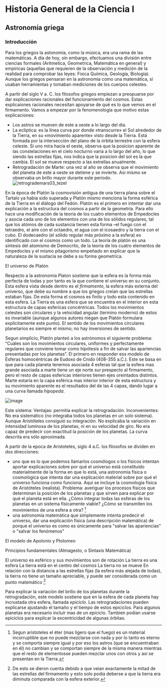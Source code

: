 # Historia General de la Ciencia I
## Astronomía griega
### Introducción

Para los griegos la astonomía, como la música, era una rama de las matemáticas. A día de hoy, sin embargo, efectuamos una división entre ciencias formales (Aritmetica, Geometrica, Matemática en general) y empiricas (aquellas que requieren de la observación y medición de la realidad para comprobar las leyes: Fisica Química, Geología, Biología). Aunque los griegos pensaran en la astronomia como una matemática, sí usaban herramientas y tomaban mediciones de los cuerpos celestes.

A partir del siglo V a. C. los filosofos griegos empiezan a preopuarse por dar explicaciones racionales del funcionamiento del cosmos. Estas explicaiones racionales necesitan apoyarse de qué es lo que vemos en el firmamento. Vamos a empezar por la fenomenología que motivo estas explicaciones:
* Los astros se mueven de este a oeste a lo largo del dia. 
* La ecliptica: es la línea curva por donde «transcurre» el Sol alrededor de la Tierra, en su «movimiento aparente» visto desde la Tierra. Está formada por la intersección del plano de la órbita terrestre con la esfera celeste. Si uno mira hacia el oeste, observa que la posicion aparente de las constelaciones en el cielo nocturno varia a lo largo del año, lo que siendo las estrellas fijas, nos indica que la posicion del sol es la que cambia. El sol se mueve respecto a las extrellas anualmente. 
* Retrogradación de Marte: una vez al año se observa que el movimiento del planeta de este a oeste se detiene y se invierte. Asi mismo se observaba un brillo mayor durante este periodo.
  ![retrogrademars03_tezel](https://github.com/edugrinan/philosophy/assets/118669606/2669731d-d942-4a55-bf04-f3f92134e50f)

En la época de Platón la cosmovisión antigua de una tierra plana sobre el Tartalo ya habia sido superada y Platón mismo menciona la forma esférica de la Tierra en el diálogo del Fedón. Platón es el primero en intentar dar una explicación a la estructura del cosmos a partir de la geometría. Para ello hace una modificación de la teoria de los cuatro elementos de Empedocles y asocia cada uno de los elementos con una de los sólidos regulares, tal que los atómos de cada sustancia tienen esta forma  –el fuego con el tetraedro, el aire con el octaedro, el agua con el icosaedro y la tierra con el cubo. El dodecaedro (el sólido regular más próximo a la esfera) es identificado con el cosmos como un todo. La teoria de platón es una síntesis del atomismo de Democrito, de la teoria de los cuatro elementos de Empedocles y el mismo pitagorismo empeñado en explicar que la naturaleza de la sustacia se debe a su forma geometrica.

El universo de Platón

Respecto a la astronomia Platon sostiene que la esfera es la forma más perfecta de todas y por tanto es la que contiene el universo en su conjunto. Esta esfera vista desde dentro es el _firmamento_, la esfera más externa del universo, que debe su nombre a que los griegos creían que las estrellas estaban fijas. De esta forma el cosmos es finito y todo esta contenido en esta esfera. La Tierra es una esfera que se encuentra en el interior en esta estructura de capas esfericas concéntricas. Todos los movimientos celestes son circulares y la velocidad angular (termino moderno) de estos es invariable (aunque algunos autores niegan que Platón formulara explicitamente este punto). El sentido de los movimientos circulares planetarios es siempre el mismo; no hay inversiones de sentido.

Segun simplicio, Platón planteó a los astrónomos el siguiente problema: “Cuáles son los movimientos circulares, uniformes y perfectamente regulares que conviene tomar como hipótesis a fin de salvar las apariencias presentadas por los planetas”. El primero en responder ess modelo de Esferas homocéntricas de Eudoxo de Cnido (408-355 a.C.). Este se basa en que para cada planeta tenemos asociada 4 esferas tal que la esfera mas grande asociada a marte tiene un eje norte sur prespecto al firmamento, pero el resto de capas esfericas interiores tienen ejes oreintados distintos. Marte estaría en la capa esférica mas interior interior de esta estructura y su movimiento aparente es el resultados del de las 4  capas, dando lugar a una curva llamada _hipopeda_. 

![image](https://github.com/edugrinan/philosophy/assets/118669606/3019ebb9-b494-4388-b454-c6175d4e1504)

Este sistema: Ventajas: 
permitía explicar la retrogradación.
Inconvenientes:
No era sistemático (no integraba todos los planetas en un solo sistema). Aunque Aristóteles consiguió su integración.
No explicaba la variación en intensidad luminosa de los planetas, ni en su velocidad de giro.
No era capaz de predecir con exactitud la posición de los planetas. La curva descrita era sólo aproximada.

A partir de la epoca de Aristoteles, siglo 4 a.C. los filosofos se dividen en dos direcciones: 
* uno que es lo que podemos llamarlos cosmólogos o los físicos intentan aportar explicaciones sobre por qué el universo está constituido materialmente de la forma en que lo está, una astronomía física o cosmológica que intenta dar una explicación material sobre por qué el universo funciona como funciona. Aqui se incluye la cosmología física de Aristóteles (realista). Problema: averiguar los procesos físicos que determinan la posición de los planetas y que sirven para explicar por qué el planeta está en ella. ¿Cómo integrar todas las esferas de los planetas en un sistema físicamente viable? ¿Cómo se transmiten los movimientos de una esfera a otra? [^1]
* una astronomía matemática que simplemente intenta predecir el universo, dar una explicación física (una descripción matemática) de porque el universo es como es únicamente para "salvar las apariencias" o "salvar los fenómenos"

[^1]: Segun aristoteles el éter (mas ligero que el fuego) es un material incorruptible que no puede mezclarse con nada y por lo tanto es eterno y se comporta siempre igual y por eso los astros (que se encuentraban en él) no cambian y se comportan siempre de la misma manera mientras que el resto de elementosse pueden mezclar unos con otros y así se presentan en la Tierra.


El modelo de Apolonio y Ptolomeo

Principios fundamentales (Almagesto, o Sintaxis Matemática)

El universo es esférico y sus movimientos son de rotación
La tierra es una esfera 
La tierra está en el centro del cosmos
La tierra no se mueve
En relación con la distancia a las estrellas fijas (la esfera más alejada de todas), la tierra no tiene un tamaño apreciable, y puede ser considerada como un punto matemático [^2]

[^2]: De esto se dieron cuenta debido a que veian exactamente la mitad de las estrellas del firmamento y esto solo podia deberse a que la tierra era diminuta comparada con la esfera exterior.

Para explicar la variación del brillo de los planetas durante la retrogradación, este modelo sostiene que en la esfera de cada planeta hay incrustada otra esfera, llamada _epiciclo_. Las retrogradaciones pueden explicarse ajustando el tamaño y el tiempo de estos epiciclos. Para algunos planetas era necesario incluir mas de un epiciclo. Tambien podian usarse epiciclos para explicar la excentricidad de algunas órbitas.



